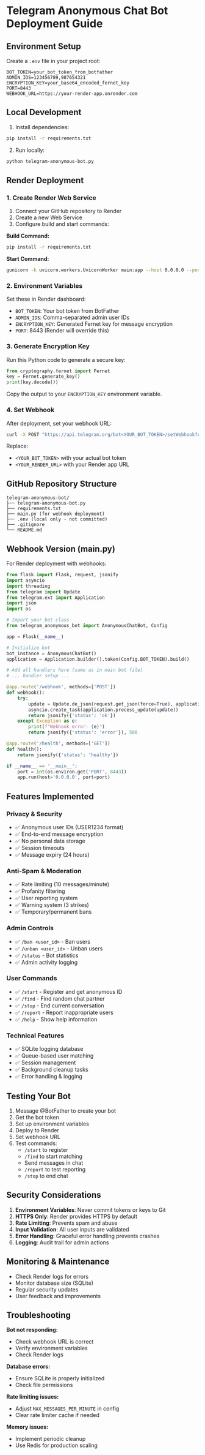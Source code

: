 # Telegram Anonymous Chat Bot Deployment Guide

## Environment Setup

Create a `.env` file in your project root:

```env
BOT_TOKEN=your_bot_token_from_botfather
ADMIN_IDS=123456789,987654321
ENCRYPTION_KEY=your_base64_encoded_fernet_key
PORT=8443
WEBHOOK_URL=https://your-render-app.onrender.com
```

## Local Development

1. Install dependencies:
```bash
pip install -r requirements.txt
```

2. Run locally:
```bash
python telegram-anonymous-bot.py
```

## Render Deployment

### 1. Create Render Web Service

1. Connect your GitHub repository to Render
2. Create a new Web Service
3. Configure build and start commands:

**Build Command:**
```bash
pip install -r requirements.txt
```

**Start Command:**
```bash
gunicorn -k uvicorn.workers.UvicornWorker main:app --host 0.0.0.0 --port $PORT
```

### 2. Environment Variables

Set these in Render dashboard:

- `BOT_TOKEN`: Your bot token from BotFather
- `ADMIN_IDS`: Comma-separated admin user IDs
- `ENCRYPTION_KEY`: Generated Fernet key for message encryption
- `PORT`: 8443 (Render will override this)

### 3. Generate Encryption Key

Run this Python code to generate a secure key:

```python
from cryptography.fernet import Fernet
key = Fernet.generate_key()
print(key.decode())
```

Copy the output to your `ENCRYPTION_KEY` environment variable.

### 4. Set Webhook

After deployment, set your webhook URL:

```bash
curl -X POST "https://api.telegram.org/bot<YOUR_BOT_TOKEN>/setWebhook?url=<YOUR_RENDER_URL>"
```

Replace:
- `<YOUR_BOT_TOKEN>` with your actual bot token
- `<YOUR_RENDER_URL>` with your Render app URL

## GitHub Repository Structure

```
telegram-anonymous-bot/
├── telegram-anonymous-bot.py
├── requirements.txt
├── main.py (for webhook deployment)
├── .env (local only - not committed)
├── .gitignore
└── README.md
```

## Webhook Version (main.py)

For Render deployment with webhooks:

```python
from flask import Flask, request, jsonify
import asyncio
import threading
from telegram import Update
from telegram.ext import Application
import json
import os

# Import your bot class
from telegram_anonymous_bot import AnonymousChatBot, Config

app = Flask(__name__)

# Initialize bot
bot_instance = AnonymousChatBot()
application = Application.builder().token(Config.BOT_TOKEN).build()

# Add all handlers here (same as in main bot file)
# ... handler setup ...

@app.route('/webhook', methods=['POST'])
def webhook():
    try:
        update = Update.de_json(request.get_json(force=True), application.bot)
        asyncio.create_task(application.process_update(update))
        return jsonify({'status': 'ok'})
    except Exception as e:
        print(f"Webhook error: {e}")
        return jsonify({'status': 'error'}), 500

@app.route('/health', methods=['GET'])
def health():
    return jsonify({'status': 'healthy'})

if __name__ == '__main__':
    port = int(os.environ.get('PORT', 8443))
    app.run(host='0.0.0.0', port=port)
```

## Features Implemented

### Privacy & Security
- ✅ Anonymous user IDs (USER1234 format)
- ✅ End-to-end message encryption
- ✅ No personal data storage
- ✅ Session timeouts
- ✅ Message expiry (24 hours)

### Anti-Spam & Moderation
- ✅ Rate limiting (10 messages/minute)
- ✅ Profanity filtering
- ✅ User reporting system
- ✅ Warning system (3 strikes)
- ✅ Temporary/permanent bans

### Admin Controls
- ✅ `/ban <user_id>` - Ban users
- ✅ `/unban <user_id>` - Unban users
- ✅ `/status` - Bot statistics
- ✅ Admin activity logging

### User Commands
- ✅ `/start` - Register and get anonymous ID
- ✅ `/find` - Find random chat partner
- ✅ `/stop` - End current conversation
- ✅ `/report` - Report inappropriate users
- ✅ `/help` - Show help information

### Technical Features
- ✅ SQLite logging database
- ✅ Queue-based user matching
- ✅ Session management
- ✅ Background cleanup tasks
- ✅ Error handling & logging

## Testing Your Bot

1. Message @BotFather to create your bot
2. Get the bot token
3. Set up environment variables
4. Deploy to Render
5. Set webhook URL
6. Test commands:
   - `/start` to register
   - `/find` to start matching
   - Send messages in chat
   - `/report` to test reporting
   - `/stop` to end chat

## Security Considerations

1. **Environment Variables**: Never commit tokens or keys to Git
2. **HTTPS Only**: Render provides HTTPS by default
3. **Rate Limiting**: Prevents spam and abuse
4. **Input Validation**: All user inputs are validated
5. **Error Handling**: Graceful error handling prevents crashes
6. **Logging**: Audit trail for admin actions

## Monitoring & Maintenance

- Check Render logs for errors
- Monitor database size (SQLite)
- Regular security updates
- User feedback and improvements

## Troubleshooting

**Bot not responding:**
- Check webhook URL is correct
- Verify environment variables
- Check Render logs

**Database errors:**
- Ensure SQLite is properly initialized
- Check file permissions

**Rate limiting issues:**
- Adjust `MAX_MESSAGES_PER_MINUTE` in config
- Clear rate limiter cache if needed

**Memory issues:**
- Implement periodic cleanup
- Use Redis for production scaling
